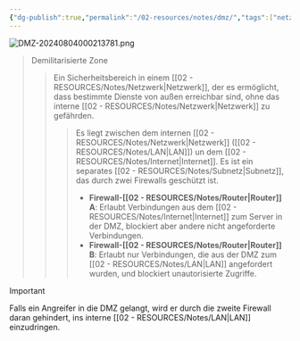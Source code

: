 ```yaml
---
{"dg-publish":true,"permalink":"/02-resources/notes/dmz/","tags":["netzwerk/firewall"],"noteIcon":"","updated":"2025-07-12T13:31:41.000+02:00"}
---
```


![DMZ-20240804000213781.png](/img/user/02%20-%20RESOURCES/Files/IMG/DMZ-20240804000213781.png)
>Demilitarisierte Zone
>>Ein Sicherheitsbereich in einem [[02 - RESOURCES/Notes/Netzwerk\|Netzwerk]], der es ermöglicht, dass bestimmte Dienste von außen erreichbar sind, ohne das interne [[02 - RESOURCES/Notes/Netzwerk\|Netzwerk]] zu gefährden.
>>>Es liegt zwischen dem internen [[02 - RESOURCES/Notes/Netzwerk\|Netzwerk]] ([[02 - RESOURCES/Notes/LAN\|LAN]]) un dem [[02 - RESOURCES/Notes/Internet\|Internet]].
>>>Es ist ein separates [[02 - RESOURCES/Notes/Subnetz\|Subnetz]], das durch zwei Firewalls geschützt ist.
>>>- **Firewall-[[02 - RESOURCES/Notes/Router\|Router]] A**: Erlaubt Verbindungen aus dem [[02 - RESOURCES/Notes/Internet\|Internet]] zum Server in der DMZ, blockiert aber andere nicht angeforderte Verbindungen.
>>>-  **Firewall-[[02 - RESOURCES/Notes/Router\|Router]] B**: Erlaubt nur Verbindungen, die aus der DMZ zum [[02 - RESOURCES/Notes/LAN\|LAN]] angefordert wurden, und blockiert unautorisierte Zugriffe.

>[!important] 
>Falls ein Angreifer in die DMZ gelangt, wird er durch die zweite Firewall daran gehindert, ins interne [[02 - RESOURCES/Notes/LAN\|LAN]] einzudringen.